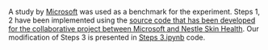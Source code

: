 A study by [Microsoft](https://github.com/microsoft/nestle-acne-assessment) was used as a benchmark for the experiment. 
Steps 1, 2 have been implemented using the [source code that has been developed for the collaborative project between Microsoft and Nestle Skin Health](https://github.com/microsoft/nestle-acne-assessment). 
Our modification of Steps 3 is presented in [Steps 3.ipynb](https://github.com/beloborodova-t/Deep-Oversampling-Technique-for-4-level-Acne-Classification-in-Imbalanced-Data/blob/main/Step4%2C5.ipynb) code.
